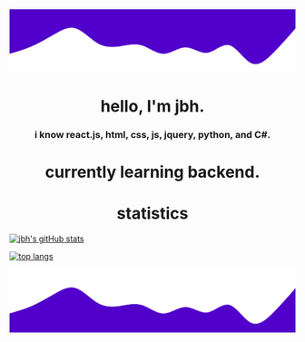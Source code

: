 <img src="wave2.svg">

<h1 align="center">hello, I'm jbh.</h1>
<h3 align="center">i know react.js, html, css, js, jquery, python, and C#. </h3>

<h1 align="center">currently learning backend.</h1>
<h1 align="center">statistics</h1>

[![jbh's gitHub stats](https://github-readme-stats.vercel.app/api?username=1jbh&show_icons=true&text_color=ffffff&bg_color=5000ca&title_color=ffffff&icon_color=ffffff)](https://github.com/anuraghazra/github-readme-stats)

[![top langs](https://github-readme-stats.vercel.app/api/top-langs/?username=1jbh&show_icons=true&text_color=ffffff&bg_color=5000ca&title_color=ffffff&icon_color=ffffff)](https://github.com/anuraghazra/github-readme-stats)

<img src="wave.svg">

